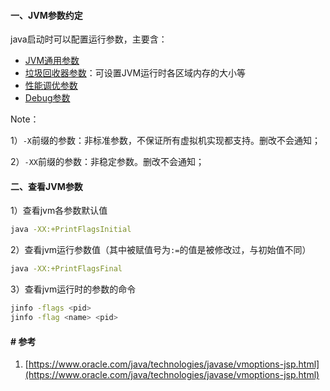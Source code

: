 #### 一、JVM参数约定

java启动时可以配置运行参数，主要含：

*   [JVM通用参数](https://www.oracle.com/java/technologies/javase/vmoptions-jsp.html#BehavioralOptions) 
*   [垃圾回收器参数](https://www.oracle.com/java/technologies/javase/vmoptions-jsp.html#G1Options)：可设置JVM运行时各区域内存的大小等
*   [性能调优参数](https://www.oracle.com/java/technologies/javase/vmoptions-jsp.html#PerformanceTuning) 
*   [Debug参数](https://www.oracle.com/java/technologies/javase/vmoptions-jsp.html#DebuggingOptions)

Note：

1）`-X`前缀的参数：非标准参数，不保证所有虚拟机实现都支持。删改不会通知；

2）`-XX`前缀的参数：非稳定参数。删改不会通知；

#### 二、查看JVM参数

1）查看jvm各参数默认值

```bash
java -XX:+PrintFlagsInitial
```

2）查看jvm运行参数值（其中被赋值号为`:=`的值是被修改过，与初始值不同）

```bash
java -XX:+PrintFlagsFinal
```

3）查看jvm运行时的参数的命令

```bash
jinfo -flags <pid>
jinfo -flag <name> <pid>
```

#### # 参考

1. [https://www.oracle.com/java/technologies/javase/vmoptions-jsp.html](https://www.oracle.com/java/technologies/javase/vmoptions-jsp.html)